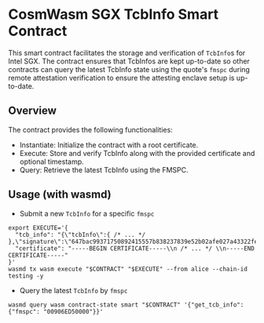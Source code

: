 # CosmWasm SGX TcbInfo Smart Contract

This smart contract facilitates the storage and verification of `TcbInfo`s for Intel SGX. The contract ensures that
TcbInfos are kept up-to-date so other contracts can query the latest TcbInfo state using the quote's `fmspc` during
remote attestation verification to ensure the attesting enclave setup is up-to-date.

## Overview

The contract provides the following functionalities:

- Instantiate: Initialize the contract with a root certificate.
- Execute: Store and verify TcbInfo along with the provided certificate and optional timestamp.
- Query: Retrieve the latest TcbInfo using the FMSPC.

## Usage (with wasmd)

- Submit a new `TcbInfo` for a specific `fmspc`

```shell
export EXECUTE='{
  "tcb_info": "{\"tcbInfo\":{ /* ... */ },\"signature\":\"647bac99371750892415557b838237839e52b02afe027a43322fe661f4a1a693b04a82717120d74bccf2b3787bf7e9ecbe44caa06e6e532b7a68a21b2765663d\"}
  "certificate": "-----BEGIN CERTIFICATE-----\\n /* ... */ \\n-----END CERTIFICATE-----"
}'
wasmd tx wasm execute "$CONTRACT" "$EXECUTE" --from alice --chain-id testing -y
```

- Query the latest `TcbInfo` by `fmspc`

```shell
wasmd query wasm contract-state smart "$CONTRACT" '{"get_tcb_info": {"fmspc": "00906ED50000"}}'
```
